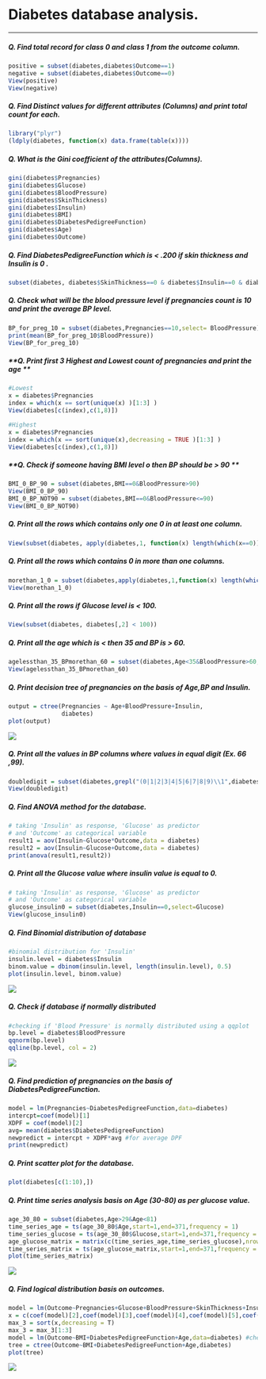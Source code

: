 Diabetes database analysis.
===========================

------------------------------------------------------------------------

##### **Q. Find total record for class 0 and class 1 from the outcome column.**

``` r
positive = subset(diabetes,diabetes$Outcome==1)
negative = subset(diabetes,diabetes$Outcome==0)
View(positive)
View(negative)
```

##### **Q. Find Distinct values for different attributes (Columns) and print total count for each.**

``` r
library("plyr")
(ldply(diabetes, function(x) data.frame(table(x))))
```

##### **Q. What is the Gini coefficient of the attributes(Columns).**

``` r
gini(diabetes$Pregnancies)
gini(diabetes$Glucose)
gini(diabetes$BloodPressure)
gini(diabetes$SkinThickness)
gini(diabetes$Insulin)
gini(diabetes$BMI)
gini(diabetes$DiabetesPedigreeFunction)
gini(diabetes$Age)
gini(diabetes$Outcome)
```

##### **Q. Find DiabetesPedigreeFunction which is &lt; .200 if skin thickness and Insulin is 0 .**

``` r
subset(diabetes, diabetes$SkinThickness==0 & diabetes$Insulin==0 & diabetes$DiabetesPedigreeFunction<0.200)
```

##### **Q. Check what will be the blood pressure level if pregnancies count is 10 and print the average BP level.**

``` r
BP_for_preg_10 = subset(diabetes,Pregnancies==10,select= BloodPressure)
print(mean(BP_for_preg_10$BloodPressure))
View(BP_for_preg_10)
```

##### **Q. Print first 3 Highest and Lowest count of pregnancies and print the age **

``` r
#Lowest
x = diabetes$Pregnancies
index = which(x == sort(unique(x) )[1:3] )
View(diabetes[c(index),c(1,8)])

#Highest
x = diabetes$Pregnancies
index = which(x == sort(unique(x),decreasing = TRUE )[1:3] )
View(diabetes[c(index),c(1,8)])
```

##### **Q. Check if someone having BMI level o then BP should be &gt; 90 **

``` r
BMI_0_BP_90 = subset(diabetes,BMI==0&BloodPressure>90)
View(BMI_0_BP_90)
BMI_0_BP_NOT90 = subset(diabetes,BMI==0&BloodPressure<=90)
View(BMI_0_BP_NOT90)
```

##### **Q. Print all the rows which contains only one 0 in at least one column.**

``` r
View(subset(diabetes, apply(diabetes,1, function(x) length(which(x==0))==1 )))
```

##### **Q. Print all the rows which contains 0 in more than one columns.**

``` r
morethan_1_0 = subset(diabetes,apply(diabetes,1,function(x) length(which(x==0)))>1)
View(morethan_1_0)
```

##### **Q. Print all the rows if Glucose level is &lt; 100.**

``` r
View(subset(diabetes, diabetes[,2] < 100))
```

##### **Q. Print all the age which is &lt; then 35 and BP is &gt; 60.**

``` r
agelessthan_35_BPmorethan_60 = subset(diabetes,Age<35&BloodPressure>60,select=c(Age))
View(agelessthan_35_BPmorethan_60)
```

##### **Q. Print decision tree of pregnancies on the basis of Age,BP and Insulin.**

``` r
output = ctree(Pregnancies ~ Age+BloodPressure+Insulin,
               diabetes)
plot(output)
```

![](diabetes-analysis_files/figure-markdown_github/unnamed-chunk-12-1.png)

##### **Q. Print all the values in BP columns where values in equal digit (Ex. 66 ,99).**

``` r
doubledigit = subset(diabetes,grepl("(0|1|2|3|4|5|6|7|8|9)\\1",diabetes$BloodPressure))
View(doubledigit)
```

##### **Q. Find ANOVA method for the database.**

``` r
# taking 'Insulin' as response, 'Glucose' as predictor 
# and 'Outcome' as categorical variable
result1 = aov(Insulin~Glucose*Outcome,data = diabetes)
result2 = aov(Insulin~Glucose+Outcome,data = diabetes)
print(anova(result1,result2))
```

##### **Q. Print all the Glucose value where insulin value is equal to 0.**

``` r
# taking 'Insulin' as response, 'Glucose' as predictor 
# and 'Outcome' as categorical variable
glucose_insulin0 = subset(diabetes,Insulin==0,select=Glucose)
View(glucose_insulin0)
```

##### **Q. Find Binomial distribution of database**

``` r
#binomial distribution for 'Insulin'
insulin.level = diabetes$Insulin
binom.value = dbinom(insulin.level, length(insulin.level), 0.5)
plot(insulin.level, binom.value)
```

![](diabetes-analysis_files/figure-markdown_github/unnamed-chunk-16-1.png)

##### **Q. Check if database if normally distributed**

``` r
#checking if 'Blood Pressure' is normally distributed using a qqplot
bp.level = diabetes$BloodPressure
qqnorm(bp.level)
qqline(bp.level, col = 2)
```

![](diabetes-analysis_files/figure-markdown_github/unnamed-chunk-17-1.png)

##### **Q. Find prediction of pregnancies on the basis of DiabetesPedigreeFunction.**

``` r
model = lm(Pregnancies~DiabetesPedigreeFunction,data=diabetes)
intercpt=coef(model)[1]
XDPF = coef(model)[2]
avg= mean(diabetes$DiabetesPedigreeFunction)
newpredict = intercpt + XDPF*avg #for average DPF
print(newpredict)
```

##### **Q. Print scatter plot for the database.**

``` r
plot(diabetes[c(1:10),])
```

##### **Q. Print time series analysis basis on Age (30-80) as per glucose value.**

``` r
age_30_80 = subset(diabetes,Age>29&Age<81)
time_series_age = ts(age_30_80$Age,start=1,end=371,frequency = 1)
time_series_glucose = ts(age_30_80$Glucose,start=1,end=371,frequency = 1)
age_glucose_matrix = matrix(c(time_series_age,time_series_glucose),nrow=371)
time_series_matrix = ts(age_glucose_matrix,start=1,end=371,frequency = 1)
plot(time_series_matrix)
```

![](diabetes-analysis_files/figure-markdown_github/unnamed-chunk-20-1.png)

##### **Q. Find logical distribution basis on outcomes.**

``` r
model = lm(Outcome~Pregnancies+Glucose+BloodPressure+SkinThickness+Insulin+BMI+DiabetesPedigreeFunction+Age,data=diabetes)
x = c(coef(model)[2],coef(model)[3],coef(model)[4],coef(model)[5],coef(model)[6],coef(model)[7],coef(model)[8],coef(model)[9])
max_3 = sort(x,decreasing = T)
max_3 = max_3[1:3]
model = lm(Outcome~BMI+DiabetesPedigreeFunction+Age,data=diabetes) #check for the values in max using above given characterstics of model
tree = ctree(Outcome~BMI+DiabetesPedigreeFunction+Age,diabetes)
plot(tree)
```

![](diabetes-analysis_files/figure-markdown_github/unnamed-chunk-21-1.png)
